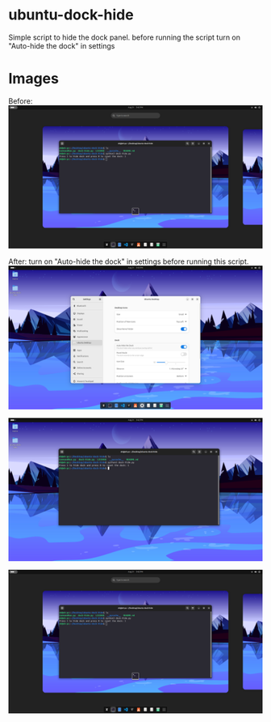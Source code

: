 # ubuntu-dock-hide
Simple script to hide the dock panel. before running the script turn on "Auto-hide the dock" in settings 
   
# Images
Before:
![Alt text](./examples/dock-view.png)

After:
turn on "Auto-hide the dock" in settings before running this script.   
![Alt text](./examples/settings-before-script.png)
   
![Alt text](./examples/hidden-dock.png)
   
![Alt text](./examples/dock-view.png)
